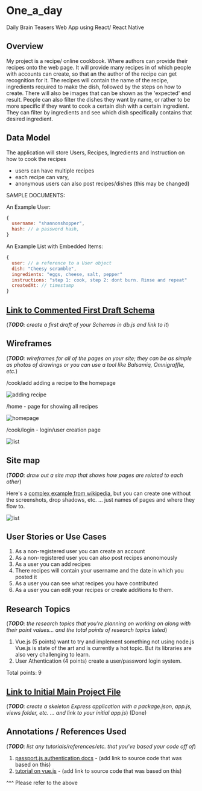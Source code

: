# One_a_day
Daily Brain Teasers Web App using React/ React Native


## Overview

My project is a recipe/ online cookbook. Where authors can provide their recipes onto the web page. 
It will provide many recipes in of which people with accounts can create, so that an the author of the 
recipe can get recognition for it. The recipes will contain the name of the recipe, ingredients required 
to make the dish, followed by the steps on how to create. There will also be images that can be shown as
the 'expected' end result. People can also filter the dishes they want by name, or rather to be more specific if they want to cook a certain dish with a certain ingredient. They can filter by ingredients and see which dish specifically contains that desired ingredient.




## Data Model


The application will store Users, Recipes, Ingredients and Instruction on how to cook the recipes

* users can have multiple recipes
* each recipe can vary, 
* anonymous users can also post recipes/dishes (this may be changed)

SAMPLE DOCUMENTS:

An Example User:

```javascript
{
  username: "shannonshopper",
  hash: // a password hash,
}
```

An Example List with Embedded Items:

```javascript
{
  user: // a reference to a User object
  dish: "Cheesy scramble",
  ingredients: "eggs, cheese, salt, pepper"
  instructions: "step 1: cook, step 2: dont burn. Rinse and repeat"
  createdAt: // timestamp
}
```


## [Link to Commented First Draft Schema](db.js)

(___TODO__: create a first draft of your Schemas in db.js and link to it_)

## Wireframes


(___TODO__: wireframes for all of the pages on your site; they can be as simple as photos of drawings or you can use a tool like Balsamiq, Omnigraffle, etc._)

/cook/add adding a recipe to the homepage

![adding recipe](WireFraming/Add-Recipe.png)

/home - page for showing all recipes

![homepage](WireFraming/HOMEPAGE.PNG)

/cook/login - login/user creation page

![list](WireFraming/Login-Page.png)

## Site map

(___TODO__: draw out a site map that shows how pages are related to each other_)

Here's a [complex example from wikipedia](https://upload.wikimedia.org/wikipedia/commons/2/20/Sitemap_google.jpg), but you can create one without the screenshots, drop shadows, etc. ... just names of pages and where they flow to.

![list](WireFraming/SiteMap.png)

## User Stories or Use Cases

1. As a non-registered user you can create an account
2. As a non-registered user you can also post recipes anonomously
3. As a user you can add recipes
4. There recipes will contain your username and the date in which you posted it
5. As a user you can see what recipes you have contributed
6. As a user you can edit your recipes or create additions to them.


## Research Topics

(___TODO__: the research topics that you're planning on working on along with their point values... and the total points of research topics listed_)


1. Vue.js (5 points) want to try and implement something not using node.js
Vue.js is state of the art and is currently a hot topic. But its libraries are also very challenging to learn.
2. User Athentication (4 points)
  create a user/password login system. 

Total points: 9


## [Link to Initial Main Project File](app.js) 

(___TODO__: create a skeleton Express application with a package.json, app.js, views folder, etc. ... and link to your initial app.js_) (Done)

## Annotations / References Used

(___TODO__: list any tutorials/references/etc. that you've based your code off of_)

1. [passport.js authentication docs](http://passportjs.org/docs) - (add link to source code that was based on this)
2. [tutorial on vue.js](https://vuejs.org/v2/guide/) - (add link to source code that was based on this)

^^^ Please refer to the above
